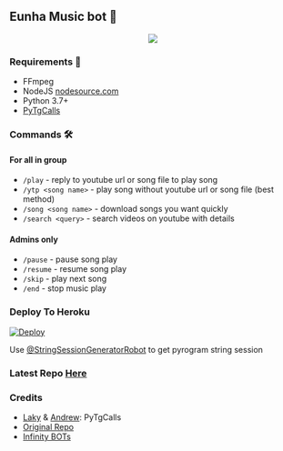 <h2 align="centre"> Eunha Music bot 🎵</h2>

<p align="center">
  <img src="https://telegra.ph/file/8a9013ef2dfb93a051b4a.jpg">
</p>

<h3>Requirements 📝</h3>

- FFmpeg
- NodeJS [nodesource.com](https://nodesource.com/)
- Python 3.7+
- [PyTgCalls](https://github.com/pytgcalls/pytgcalls)

### Commands 🛠
#### For all in group
- `/play` - reply to youtube url or song file to play song
- `/ytp <song name>` - play song without youtube url or song file (best method)
- `/song <song name>` - download songs you want quickly
- `/search <query>` - search videos on youtube with details

#### Admins only
- `/pause` - pause song play
- `/resume` - resume song play
- `/skip` - play next song
- `/end` - stop music play

### Deploy To Heroku</h4>

[![Deploy](https://www.herokucdn.com/deploy/button.svg)](https://heroku.com/deploy?template=https://github.com/vincreator/EunhaMusicBot)

Use [@StringSessionGeneratorRobot](https://t.me/StringSessionGeneratorRobot) to get pyrogram string session

### Latest Repo [Here](https://github.com/vincreator/EunhaMusicBot)

### Credits

- [Laky](https://github.com/Laky-64) & [Andrew](https://github.com/AndrewLaneX): PyTgCalls
- [Original Repo](https://github.com/suprojects/CallsMusic)
- [Infinity BOTs](https://t.me/Infinity_BOTs)
